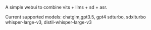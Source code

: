 A simple webui to combine vits + llms + sd + asr.

Current supported models:
chatglm,gpt3.5, gpt4
sdturbo, sdxlturbo
whisper-large-v3, distil-whisper-large-v3
